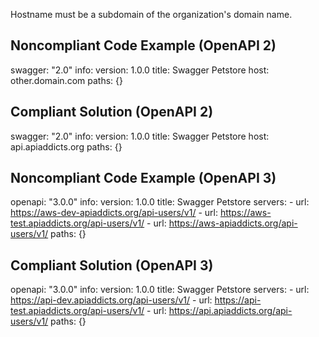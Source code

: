 Hostname must be a subdomain of the organization's domain name.

Noncompliant Code Example (OpenAPI 2)
-------------------------------------

swagger: "2.0"
info:
    version: 1.0.0
    title: Swagger Petstore
host: other.domain.com
paths: {}

Compliant Solution (OpenAPI 2)
------------------------------

swagger: "2.0"
info:
    version: 1.0.0
    title: Swagger Petstore
host: api.apiaddicts.org
paths: {}

Noncompliant Code Example (OpenAPI 3)
-------------------------------------

openapi: "3.0.0"
info:
    version: 1.0.0
    title: Swagger Petstore
servers:
    - url: https://aws-dev-apiaddicts.org/api-users/v1/
    - url: https://aws-test.apiaddicts.org/api-users/v1/
    - url: https://aws-apiaddicts.org/api-users/v1/
paths: {}

Compliant Solution (OpenAPI 3)
------------------------------

openapi: "3.0.0"
info:
    version: 1.0.0
    title: Swagger Petstore
servers:
    - url: https://api-dev.apiaddicts.org/api-users/v1/
    - url: https://api-test.apiaddicts.org/api-users/v1/
    - url: https://api.apiaddicts.org/api-users/v1/
paths: {}